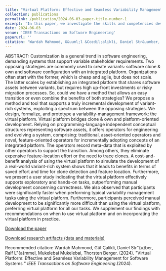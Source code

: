 ```yaml
---
title: "Virtual Platform: Effective and Seamless Variability Management for Software Systems"
collection: publications
permalink: /publication/2024-06-03-paper-title-number-1
excerpt: 'In this paper, we investigate the skills and competencies developers need to perform good code reviews.'
date: 2024-06-03
venue: 'IEEE Transactions on Software Engineering'
paperurl: ''
citation: 'Wardah Mahmood, G&uuml;l &Ccedil;alikli, Daniel Str&uumber, Ralf L\"{a}mmel, Mukelebai Mukelebai, Thorsten Berger. (2024). &quot;Virtual Platform: Effective and Seamless Variability Management for Software Systems &quot; <i> IEEE Transactions on Software Engineering</i>.(2024).'
---
```


ABSTRACT: Customization is a general trend in software engineering, demanding systems that support variable stakeholder requirements. Two opposing strategies are commonly used to create variants: software clone & own and software configuration with an integrated platform. Organizations often start with the former, which is cheap and agile, but does not scale. The latter scales by establishing an integrated platform that shares software assets between variants, but requires high up-front investments or risky migration processes. So, could we have a method that allows an easy transition or even combine the benefits of both strategies? We propose a method and tool that supports a truly incremental development of variant-rich systems, exploiting a spectrum between the opposing strategies. We design, formalize, and prototype a variability-management framework: the virtual platform. Virtual platform bridges clone & own and platform-oriented development. Relying on programming-language independent conceptual structures representing software assets, it offers operators for engineering and evolving a system, comprising: traditional, asset-oriented operators and novel, feature-oriented operators for incrementally adopting concepts of an integrated platform. The operators record meta-data that is exploited by other operators to support the transition. Among others, they eliminate expensive feature-location effort or the need to trace clones. A cost-and-benefit analysis of using the virtual platform to simulate the development of a real-world variant-rich system shows that it leads to benefits in terms of saved effort and time for clone detection and feature location. Furthermore, we present a user study indicating that the virtual platform effectively supports exploratory and hands-on tasks, outperforming manual development concerning correctness. We also observed that participants were significantly faster when performing typical variability management tasks using the virtual platform. Furthermore, participants perceived manual development to be significantly more difficult than using the virtual platform, preferring virtual platform for all our tasks. We supplement our findings with recommendations on when to use virtual platform and on incorporating the virtual platform in practice.

[Download the paper](https://ieeexplore.ieee.org/document/10545607)

[Download research artifacts (data and materials)](https://bitbucket.org/easelab/2023-vponlineappendix/src/master/)

Recommended citation: Wardah Mahmood, G&uuml;l &Ccedil;alikli, Daniel Str\"{u}ber, Ralf L\"{a}mmel, Mukelebai Mukelebai, Thorsten Berger. (2024). &quot;Virtual Platform: Effective and Seamless Variability Management for Software Systems &quot; <i> IEEE Transactions on Software Engineering</i>.(2024).
